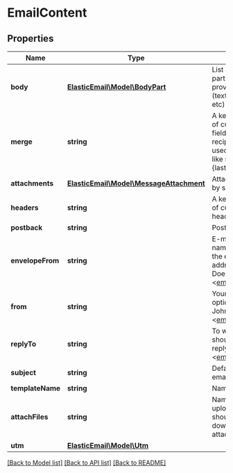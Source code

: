 # EmailContent

## Properties
Name | Type | Description | Notes
------------ | ------------- | ------------- | -------------
**body** | [**ElasticEmail\Model\BodyPart**](BodyPart.md) | List of e-mail body parts, with user-provided MIME types (text/html, text/plain etc) | [optional] 
**merge** | **string** | A key-value collection of custom merge fields, shared between recipients. Should be used in e-mail body like so: {firstname}, {lastname} etc. | [optional] 
**attachments** | [**ElasticEmail\Model\MessageAttachment**](MessageAttachment.md) | Attachments provided by sending binary data | [optional] 
**headers** | **string** | A key-value collection of custom e-mail headers. | [optional] 
**postback** | **string** | Postback header. | [optional] 
**envelopeFrom** | **string** | E-mail with an optional name to be used as the envelope from address (e.g.: John Doe &lt;email@domain.com&gt;) | [optional] 
**from** | **string** | Your e-mail with an optional name (e.g.: John Doe &lt;email@domain.com&gt;) | [optional] 
**replyTo** | **string** | To what address should the recipients reply to (e.g. John Doe &lt;email@domain.com&gt;) | [optional] 
**subject** | **string** | Default subject of email. | [optional] 
**templateName** | **string** | Name of template. | [optional] 
**attachFiles** | **string** | Names of previously uploaded files that should be sent as downloadable attachments | [optional] 
**utm** | [**ElasticEmail\Model\Utm**](Utm.md) |  | [optional] 

[[Back to Model list]](../README.md#documentation-for-models) [[Back to API list]](../README.md#documentation-for-api-endpoints) [[Back to README]](../README.md)



